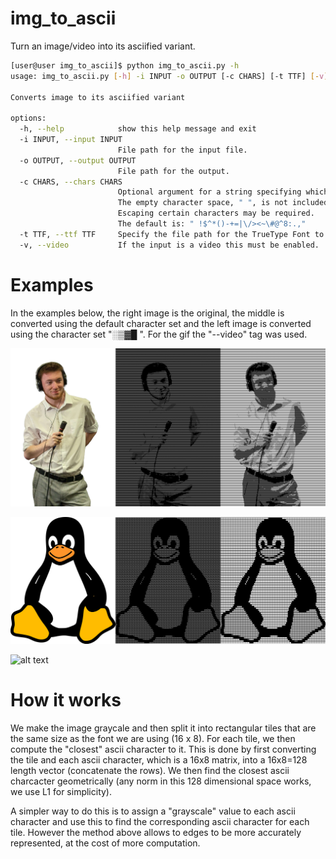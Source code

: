# img_to_ascii
Turn an image/video into its asciified variant.
```sh
[user@user img_to_ascii]$ python img_to_ascii.py -h
usage: img_to_ascii.py [-h] -i INPUT -o OUTPUT [-c CHARS] [-t TTF] [-v]

Converts image to its asciified variant

options:
  -h, --help            show this help message and exit
  -i INPUT, --input INPUT
                        File path for the input file.
  -o OUTPUT, --output OUTPUT
                        File path for the output.
  -c CHARS, --chars CHARS
                        Optional argument for a string specifying which ascii characters are permitted.
                        The empty character space, " ", is not included by unless specified.
                        Escaping certain characters may be required.
                        The default is: " !$^*()-+=|\/><~\#@^8:.,"
  -t TTF, --ttf TTF     Specify the file path for the TrueType Font to be used. The default font used is "dejavu-sans-mono".
  -v, --video           If the input is a video this must be enabled.
```
# Examples
In the examples below, the right image is the original, the middle is converted using the default character set and the left image is converted using the character set "░▒▓█ ". For the gif the "--video" tag was used.

![alt text](Examples/example1.png "Mic Man")

![alt text](Examples/example2.png "Tux")

![alt text](Examples/example3.gif "Tesseract")
# How it works
We make the image graycale and then split it into rectangular tiles that are the same size as the font we are using (16 x 8). For each tile, we then compute the "closest" ascii character to it. This is done by first converting the tile and each ascii character, which is a 16x8 matrix, into a 16x8=128 length vector (concatenate the rows). We then find the closest ascii charcacter geometrically (any norm in this 128 dimensional space works, we use L1 for simplicity).

A simpler way to do this is to assign a "grayscale" value to each ascii character and use this to find the corresponding ascii character for each tile. However the method above allows to edges to be more accurately represented, at the cost of more computation.

